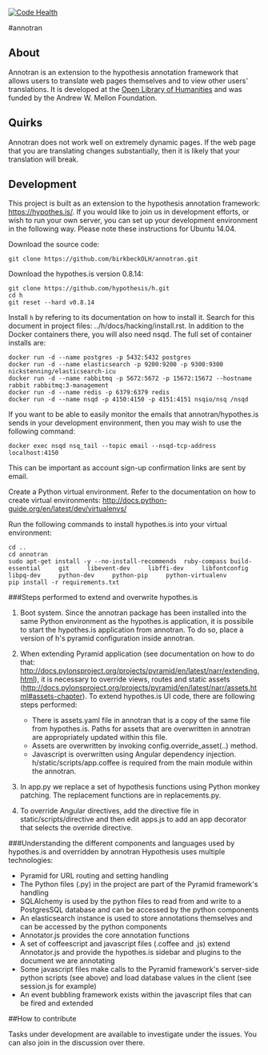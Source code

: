 [![Code Health](https://landscape.io/github/birkbeckOLH/annotran/master/landscape.svg?style=flat)](https://landscape.io/github/birkbeckOLH/annotran/master)

#annotran

## About

Annotran is an extension to the hypothesis annotation framework that allows users to translate web pages themselves and to view other users' translations. It is developed at the [Open Library of Humanities](https://about.openlibhums.org) and was funded by the Andrew W. Mellon Foundation. 

## Quirks

Annotran does not work well on extremely dynamic pages. If the web page that you are translating changes substantially, then it is likely that your translation will break.

## Development

This project is built as an extension to the hypothesis annotation framework: https://hypothes.is/. If you would like to join us in development efforts, or wish to run your own server, you can set up your development environment in the following way. Please note these instructions for Ubuntu 14.04.

Download the source code:
```
git clone https://github.com/birkbeckOLH/annotran.git
```
Download the hypothes.is version 0.8.14:
```
git clone https://github.com/hypothesis/h.git
cd h
git reset --hard v0.8.14
```
Install `h` by refering to its documentation on how to install it. Search for this document in project files: ../h/docs/hacking/install.rst. In addition to the Docker containers there, you will also need nsqd. The full set of container installs are:

```
docker run -d --name postgres -p 5432:5432 postgres
docker run -d --name elasticsearch -p 9200:9200 -p 9300:9300 nickstenning/elasticsearch-icu
docker run -d --name rabbitmq -p 5672:5672 -p 15672:15672 --hostname rabbit rabbitmq:3-management
docker run -d --name redis -p 6379:6379 redis
docker run -d --name nsqd -p 4150:4150 -p 4151:4151 nsqio/nsq /nsqd
```

If you want to be able to easily monitor the emails that annotran/hypothes.is sends in your development environment, then you may wish to use the following command:

```
docker exec nsqd nsq_tail --topic email --nsqd-tcp-address localhost:4150
```

This can be important as account sign-up confirmation links are sent by email.

Create a Python virtual environment. Refer to the documentation on how to create virtual environments: http://docs.python-guide.org/en/latest/dev/virtualenvs/

Run the following commands to install hypothes.is into your virtual environment:
```
cd ..
cd annotran
sudo apt-get install -y --no-install-recommends  ruby-compass build-essential     git     libevent-dev     libffi-dev     libfontconfig     libpq-dev     python-dev     python-pip     python-virtualenv
pip install -r requirements.txt
```

###Steps performed to extend and overwrite hypothes.is

1. Boot system. Since the annotran package has been installed into the same Python environment as the hypothes.is application, it is possibile to start the hypothes.is application from annotran. To do so, place a version of h's pyramid configuration inside annotran. 

2. When extending Pyramid application (see documentation on how to do that: http://docs.pylonsproject.org/projects/pyramid/en/latest/narr/extending.html), it is necessary to override views, routes and static assets (http://docs.pylonsproject.org/projects/pyramid/en/latest/narr/assets.html#assets-chapter). To extend hypothes.is UI code, there are following steps performed:
	- There is assets.yaml file in annotran that is a copy of the same file from hypothes.is. Paths for assets that are overwritten in annotran are appropriately updated within this file. 
	- Assets are overwritten by invoking config.override_asset(..) method.
	- Javascript is overwritten using Angular dependency injection. h/static/scripts/app.coffee is required from the main module within the annotran.

3. In app.py we replace a set of hypothesis functions using Python monkey patching. The replacement functions are in replacements.py.

4. To override Angular directives, add the directive file in static/scripts/directive and then edit apps.js to add an app decorator that selects the override directive. 

###Understanding the different components and languages used by hypothes.is and overridden by annotran
Hypothesis uses multiple technologies:

* Pyramid for URL routing and setting handling
* The Python files (.py) in the project are part of the Pyramid framework's handling
* SQLAlchemy is used by the python files to read from and write to a PostgresSQL database and can be accessed by the python components
* An elasticsearch instance is used to store annotations themselves and can be accessed by the python components
* Annotator.js provides the core annotation functions
* A set of coffeescript and javascript files (.coffee and .js) extend Annotator.js and provide the hypothes.is sidebar and plugins to the document we are annotating
* Some javascript files make calls to the Pyramid framework's server-side python scripts (see above) and load database values in the client (see session.js for example)
* An event bubbling framework exists within the javascript files that can be fired and extended

##How to contribute

Tasks under development are available to investigate under the issues. You can also join in the discussion over there.

